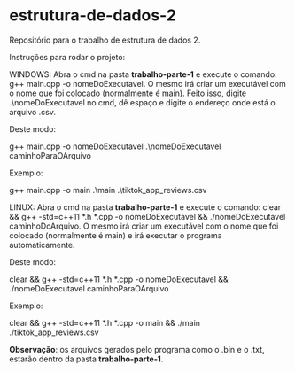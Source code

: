 # estrutura-de-dados-2
Repositório para o trabalho de estrutura de dados 2.

Instruções para rodar o projeto:

WINDOWS:  Abra o cmd na pasta **trabalho-parte-1** e execute o comando: g++ main.cpp -o nomeDoExecutavel. O mesmo irá criar um executável com o nome que foi colocado (normalmente é main). Feito isso, digite .\nomeDoExecutavel no cmd, dê espaço e digite o endereço onde está o arquivo .csv.

Deste modo:

g++ main.cpp -o nomeDoExecutavel
.\nomeDoExecutavel caminhoParaOArquivo

Exemplo:

g++ main.cpp -o main
.\main .\tiktok_app_reviews.csv

LINUX: Abra o cmd na pasta **trabalho-parte-1** e execute o comando: clear && g++ -std=c++11 *.h *.cpp  -o nomeDoExecutavel && ./nomeDoExecutavel caminhoDoArquivo. O mesmo irá criar um executável com o nome que foi colocado (normalmente é main) e irá executar o programa automaticamente.

Deste modo:

clear && g++ -std=c++11 *.h *.cpp  -o nomeDoExecutavel && ./nomeDoExecutavel caminhoParaOArquivo

Exemplo:

clear && g++ -std=c++11 *.h *.cpp  -o main && ./main ./tiktok_app_reviews.csv

**Observação**: os arquivos gerados pelo programa como o .bin e o .txt, estarão dentro da pasta **trabalho-parte-1**.
